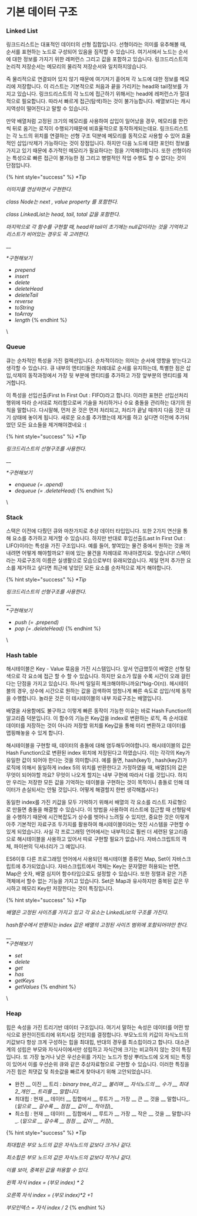 # 기본 데이터 구조



### **Linked List**

&#x20;링크드리스트는 대표적인 데이터의 선형 집합입니다. 선형이라는 의미를 유추해볼 때, 순서를 표현하는 노드로 구성되어 있음을 짐작할 수 있습니다. 여기서에서 노드는 순서에 대한 정보를 가지기 위한 레퍼런스 그리고 값을 포함하고 있습니다. 링크드리스트의 논리적 저장순서는 메모리의 물리적 저장순서와 일치하지않습니다.&#x20;

&#x20;즉 물리적으로 연결되어 있지 않기 때문에 여기저기 흩어져 각 노드에 대한 정보를 메모리에 저장합니다. 이 리스트는 기본적으로 처음과 끝을 가리키는 head와 tail정보를 가지고 있습니다. 링크드리스트의 각 노드에 접근하기 위해서는 head에 레퍼런스가 절대적으로 필요합니다. 따라서 빠르게 접근(탐색)하는 것이 불가능합니다. 배열보다는 캐시지역성이 떨어진다고 말할 수 있습니다.

&#x20;만약 배열처럼 고정된 크기의 메모리를 사용하여 삽입이 일어났을 경우, 메모리를 한칸씩 뒤로 옴기는 로직이 수행되기때문에 비효율적으로 동작하게되는데요. 링크드리스트는 각 노드의 위치를 연결하는 선형 구조 덕분에 메모리를 동적으로 사용할 수 있어 효율적인 삽입/삭제가 가능하다는 것이 장점입니다. 하지만 다음 노드에 대한 포인터 정보를 가지고 있기 때문에 추가적인 메모리가 필요하다는 점을 기억해야합니다. 또한 선형이라는 특성으로 빠른 접근이 불가능한 점 그리고 병렬적인 작업 수행도 할 수 없다는 것이 단점입니다.

{% hint style="success" %}
_\*Tip_

_이미지를 연상하면서 구현한다._

_class Node는 next , value property 를 포함한다._

_class LinkedList는 head, tail, total 값을 포함한다._

_마지막으로 각 함수를 구현할 때, head와 tail이 초기에는 null값이라는 것을 기억하고 리스트가 비어있는 경우도 꼭 고려한다._

__

_\*구현해보기_

* _prepend_
* _insert_
* _delete_
* _deleteHead_
* _deleteTail_
* _reverse_
* _toString_
* _toArray_
* _length_
{% endhint %}

\


### **Queue**

&#x20;큐는 순차적인 특성을 가진 컬렉션입니다. 순차적이라는 의미는 순서에 영향을 받는다고 생각할 수 있습니다. 큐 내부의 엔티티들은 차례대로 순서를 유지하는데, 특별한 점은 삽입,삭제의 동작과정에서 가장 뒷 부분에 엔티티를 추가하고 가장 앞부분의 엔티티를 제거합니다.&#x20;

&#x20;이 특성을 선입선출(First In First Out : FIFO)라고 합니다. 이러한 표현은 선입선처리 행위에 따라 순서대로 처리함으로써 기술을 처리하거나 수요 충돌을 관리하는 대기의 원칙을 말합니다. 다시말해, 먼저 온 것은 먼저 처리되고, 처리가 끝날 때까지 다음 것은 대기 상태에 놓이게 됩니다. 새로운 요소를 추가했는데 제거를 하고 싶다면 이전에 추가되었던 모든 요소들을 제거해야겠네요 :(

{% hint style="success" %}
_\*Tip_

_링크드리스트의 선형구조를 사용한다._

__

_\*구현해보기_

* _enqueue (= .apend)_
* _dequeue (= .deleteHead)_
{% endhint %}

\


### **Stack**

스택은 이전에 다뤘던 큐와 마찬가지로 추상 데이터 타입입니다. 또한 2가지 연산을 통해 요소를 추가하고 제거할 수 있습니다. 하지만 반대로 후입선출(Last In First Out : LIFO)이라는 특성을 가진 구조입니다. 예를 들어, 쌓여있는 물건 중에서 원하는 것을 꺼내려면 어떻게 해야할까요? 위에 있는 물건을 차례대로 꺼내야겠지요. 맞습니다! 스택이라는 자료구조의 이름은 실생활으로 모습으로부터 유래되었습니다. 제일 먼저 추가한 요소를 제거하고 싶다면 최근에 넣었던 모든 요소를 순차적으로 제거 해야합니다.

{% hint style="success" %}
_\*Tip_

_링크드리스트의 선형구조를 사용한다._

__\
_\*구현해보기_&#x20;

* _push (= .prepend)_
* _pop (= .deleteHead)_
{% endhint %}

\


### **Hash table**

&#x20;해시테이블은 Key - Value 묶음을 가진 시스템입니다. 앞서 언급했듯이 배열은 선형 탐색으로 각 요소에 접근 할 수 할 수 있습니다. 하지만 요소가 많을 수록 시간이 오래 걸린다는 단점을 가지고 있습니다. 하나씩 일일히 체크해야하니까요(\*big-O(n)). 헤시테이블의 경우, 상수에 시간으로 원하는 값을 검색하여 엄청나게 빠른 속도로 삽입/삭제 동작을 수행합니다. 놀라운 것은 이 테시테이블의 내부 자료구조는 배열입니다.&#x20;

&#x20;배열을 사용함에도 불구하고 이렇게 빠른 동작이 가능한 이유는 바로 Hash Function의 알고리즘 덕분입니다. 이 함수의 기능은 Key갑을 index로 변환하는 로직, 즉 순서대로 데이터를 저장하는 것이 아니라 저장할 위치를 Key값을 통해 미리 변환하고 데이터를 맵핑해놓을 수 있게 합니다.&#x20;

&#x20;해시테이블을 구현할 때, 데이터의 충돌에 대해 염두해두어야합니다. 해시테이블의 값은 Hash Function으로 변환된 index 위치에 저장된다고 하였습니다. 이는 각각의 Key가 유일한 값이 되어야 한다는 것을 의미합니다. 예를 들면, hash(key1) , hash(key2)가 로직에 의해서 동일하게 index 5의 위치를 반환한다고 가정하였을 때, 배열\[5]의 값은 무엇이 되어야할 까요? 무엇이 나오게 할지는 내부 구현에 따라서 다를 것입니다. 하지만 우리는 저장한 모든 값을 기억하는 테이블을 구현하는 것이 목적이니 충돌로 인해 데이터가 손실되서는 안될 것입니다. 어떻게 해결할지 한번 생각해봅시다:)&#x20;

&#x20;동일한 index를 가진 키값을 모두 기억하기 위해서 배열의 각 요소를 리스트 자료형으로 만들면 충돌을 해결할 수 있습니다. 이 방법을 사용하여 리스트에 접근할 때 선형탐색을 수행하기 때문에 시간복잡도가 상수를 벗어나 느려질 수 있지만, 중요한 것은 이렇게 아주 기본적인 자료구조 두가지를 활용하여 해시테이블이라는 멋진 시스템을 구현할 수 있게 되었습니다. 사실 각 프로그래밍 언어에서는 내부적으로 훨씬 더 세련된 알고리즘으로 해시테이블을 사용하고 있어서 따로 구현할 필요가 없습니다. 자바스크립트의 객체, 파이썬의 딕셔너리가 그 예입니다.&#x20;

&#x20;ES6이후 다른 프로그래밍 언어에서 사용되던 해시테이블 종류인 Map, Set이 자바스크립트에 추가되었습니다. 자바스크립트에서 객체는 Key는 문자열만 허용되는 반면, Map은 숫자, 배열 심지어 함수타입으로도 설정할 수 있습니다. 또한 정렬과 같은 기존 객체에서 할수 없는 기능을 가지고 있습니다. Set은 Map과 유사하지만 중복된 값은 무시하고 메모리 Key만 저장한다는 것이 특징입니다. &#x20;

{% hint style="success" %}
_\*Tip_

_배열은 고정된 사이즈를 가지고 있고 각 요소는 LinkedList의 구조를 가진다._

_hash함수에서 반환되는 index 값은 배열의 고정된 사이즈 범위에 포함되어야만 한다._&#x20;

__\
_\*구현해보기_

* _set_
* _delete_
* _get_
* _has_
* _getKeys_
* _getValues_
{% endhint %}

\


### **Heap**

힙은 속성을 가진 트리기반 데이터 구조입니다. 여기서 말하는 속성은 데이터를 어떤 방식으로 완전이진트리에 위치시킬 것인지를 결정합니다. 부모노드의 키값이 자식노드의 키값보다 항상 크게 구성하는 힙을 최대힙, 반대의 경우를 최소힙이라고 합니다. 대소관계의 성립은 부모와 자식사이에서만 성립하고 자식간에 크기는 비교하지 않는 것이 특징입니다. 또 가장 높거나 낮은 우선순위를 가지는 노드가 항상 뿌리노드에 오게 되는 특징이 있어서 이를 우선순위 큐와 같은 추상자료형으로 구현할 수 있습니다. 이러한 특징을 가진 힙은 최댓값 및 최솟값을 빠르게 찾아내기 위해 고안되었습니다.

* 완전 __ 이진 __ 트리 _: binary tree_라고 __ 불리며 __ 자식노드의 __ 수가 __ 최대 _2_개인 __ 트리를 __ 말합니다_._
* 최대힙 _:_ 현재 __ 데이터 __ 집합에서 __ 루트가 __ 가장 __ 큰 __ 것을 __ 말합니다_. (_밑으로 __ 갈수록 __ 점점 __ 값이 __ 작아짐_)_
* 최소힙 _:_ 현재 __ 데이터 __ 집합에서 __ 루트가 __ 가장 __ 작은 __ 것을 __ 말합니다_. (_밑으로 __ 갈수록 __ 점점 __ 값이 __ 커짐_)_

{% hint style="success" %}
_\*Tip_

_최대힙은 부모 노드의 값은 자식노드의 값보다 크거나 같다._

_최소힙은 부모 노드의 값은 자식노드의 값보다 작거나 같다._

_이를 보아, 중복된 값을 허용할 수 있다._

_왼쪽 자식 index = (부모 index) \* 2_

_오른쪽 자식 index = (부모 index)\*2 +1_

_부모인덱스 = 자식 index / 2_
{% endhint %}

